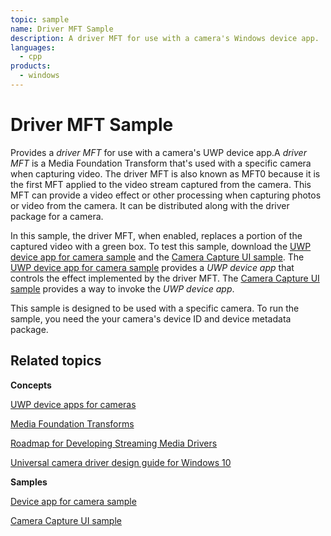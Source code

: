 ```yaml
---
topic: sample
name: Driver MFT Sample
description: A driver MFT for use with a camera's Windows device app.
languages:
  - cpp
products:
  - windows
---
```


<!---
    name: Driver MFT Sample
    platform: WDM
    language: cpp
    category: Camera
    description: A driver MFT for use with a camera's UWP device app.
    samplefwlink: http://go.microsoft.com/fwlink/p/?LinkId=617126
--->

# Driver MFT Sample

Provides a *driver MFT* for use with a camera's UWP device app.A *driver MFT* is a Media Foundation Transform that's used with a specific camera when capturing video. The driver MFT is also known as MFT0 because it is the first MFT applied to the video stream captured from the camera. This MFT can provide a video effect or other processing when capturing photos or video from the camera. It can be distributed along with the driver package for a camera.

In this sample, the driver MFT, when enabled, replaces a portion of the captured video with a green box. To test this sample, download the [UWP device app for camera sample](http://go.microsoft.com/fwlink/p/?linkid=249442) and the [Camera Capture UI sample](http://go.microsoft.com/fwlink/p/?linkid=249441). The [UWP device app for camera sample](http://go.microsoft.com/fwlink/p/?linkid=249442) provides a *UWP device app* that controls the effect implemented by the driver MFT. The [Camera Capture UI sample](http://go.microsoft.com/fwlink/p/?linkid=249441) provides a way to invoke the *UWP device app*.

This sample is designed to be used with a specific camera. To run the sample, you need the your camera's device ID and device metadata package.


Related topics
--------------

**Concepts**

[UWP device apps for cameras](http://go.microsoft.com/fwlink/p/?LinkId=306683)

[Media Foundation Transforms](http://msdn.microsoft.com/en-us/library/windows/hardware/ms703138)

[Roadmap for Developing Streaming Media Drivers](http://msdn.microsoft.com/en-us/library/windows/hardware/ff568130)

[Universal camera driver design guide for Windows 10](https://msdn.microsoft.com/en-us/Library/Windows/Hardware/dn937080)

**Samples**

[Device app for camera sample](http://go.microsoft.com/fwlink/p/?linkid=249442)

[Camera Capture UI sample](http://go.microsoft.com/fwlink/p/?linkid=249441%20)
